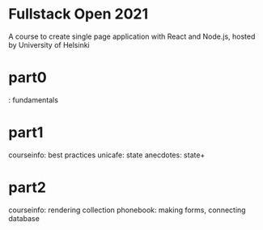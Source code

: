 # Fullstack Open 2021
A course to create single page application with React and Node.js, hosted by University of Helsinki

# part0
: fundamentals

# part1
courseinfo: best practices
unicafe: state
anecdotes: state+

# part2
courseinfo: rendering collection
phonebook: making forms, connecting database
